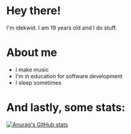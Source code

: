 # Hey there!

I'm idekwid. I am 19 years old and I do stuff.

# About me 
- I make music 
- I'm in education for software development
- I sleep sometimes

# And lastly, some stats:

[![Anurag's GitHub stats](https://github-readme-stats.vercel.app/api?username=idekwid&theme=tokyonight&show_icons=true)](https://github.com/anuraghazra/github-readme-stats)
